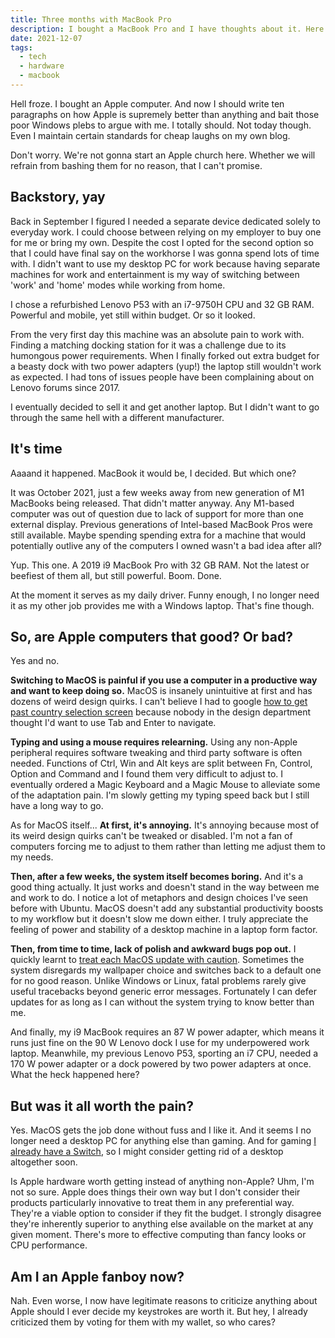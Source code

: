 ```yaml
---
title: Three months with MacBook Pro
description: I bought a MacBook Pro and I have thoughts about it. Here they are.
date: 2021-12-07
tags:
  - tech
  - hardware
  - macbook
---
```


Hell froze. I bought an Apple computer. And now I should write ten paragraphs on how Apple is supremely better than anything and bait those poor Windows plebs to argue with me. I totally should. Not today though. Even I maintain certain standards for cheap laughs on my own blog.

Don't worry. We're not gonna start an Apple church here. Whether we will refrain from bashing them for no reason, that I can't promise.

## Backstory, yay

Back in September I figured I needed a separate device dedicated solely to everyday work. I could choose between relying on my employer to buy one for me or bring my own. Despite the cost I opted for the second option so that I could have final say on the workhorse I was gonna spend lots of time with. I didn't want to use my desktop PC for work because having separate machines for work and entertainment is my way of switching between 'work' and 'home' modes while working from home.

I chose a refurbished Lenovo P53 with an i7-9750H CPU and 32 GB RAM. Powerful and mobile, yet still within budget. Or so it looked.

From the very first day this machine was an absolute pain to work with. Finding a matching docking station for it was a challenge due to its humongous power requirements. When I finally forked out extra budget for a beasty dock with two power adapters (yup!) the laptop still wouldn't work as expected. I had tons of issues people have been complaining about on Lenovo forums since 2017.

I eventually decided to sell it and get another laptop. But I didn't want to go through the same hell with a different manufacturer.

## It's time

Aaaand it happened. MacBook it would be, I decided. But which one?

It was October 2021, just a few weeks away from new generation of M1 MacBooks being released. That didn't matter anyway. Any M1-based computer was out of question due to lack of support for more than one external display. Previous generations of Intel-based MacBook Pros were still available. Maybe spending spending extra for a machine that would potentially outlive any of the computers I owned wasn't a bad idea after all?

Yup. This one. A 2019 i9 MacBook Pro with 32 GB RAM. Not the latest or beefiest of them all, but still powerful. Boom. Done.

At the moment it serves as my daily driver. Funny enough, I no longer need it as my other job provides me with a Windows laptop. That's fine though.

## So, are Apple computers that good? Or bad?

Yes and no.

**Switching to MacOS is painful if you use a computer in a productive way and want to keep doing so.** MacOS is insanely unintuitive at first and has dozens of weird design quirks. I can't believe I had to google [how to get past country selection screen](https://www.youtube.com/watch?v=MrFjYQIpQWc) because nobody in the design department thought I'd want to use Tab and Enter to navigate.

**Typing and using a mouse requires relearning.** Using any non-Apple peripheral requires software tweaking and third party software is often needed. Functions of Ctrl, Win and Alt keys are split between Fn, Control, Option and Command and I found them very difficult to adjust to. I eventually ordered a Magic Keyboard and a Magic Mouse to alleviate some of the adaptation pain. I'm slowly getting my typing speed back but I still have a long way to go.

As for MacOS itself... **At first, it's annoying.** It's annoying because most of its weird design quirks can't be tweaked or disabled. I'm not a fan of computers forcing me to adjust to them rather than letting me adjust them to my needs.

**Then, after a few weeks, the system itself becomes boring.** And it's a good thing actually. It just works and doesn't stand in the way between me and work to do. I notice a lot of metaphors and design choices I've seen before with Ubuntu. MacOS doesn't add any substantial productivity boosts to my workflow but it doesn't slow me down either. I truly appreciate the feeling of power and stability of a desktop machine in a laptop form factor.

**Then, from time to time, lack of polish and awkward bugs pop out.** I quickly learnt to [treat each MacOS update with caution](https://www.macrumors.com/2021/11/01/macos-monterey-bricking-older-macs/). Sometimes the system disregards my wallpaper choice and switches back to a default one for no good reason. Unlike Windows or Linux, fatal problems rarely give useful tracebacks beyond generic error messages. Fortunately I can defer updates for as long as I can without the system trying to know better than me.

And finally, my i9 MacBook requires an 87 W power adapter, which means it runs just fine on the 90 W Lenovo dock I use for my underpowered work laptop. Meanwhile, my previous Lenovo P53, sporting an i7 CPU, needed a 170 W power adapter or a dock powered by two power adapters at once. What the heck happened here?

## But was it all worth the pain?

Yes. MacOS gets the job done without fuss and I like it. And it seems I no longer need a desktop PC for anything else than gaming. And for gaming [I already have a Switch](/nintendo-switch-dishonest-review/), so I might consider getting rid of a desktop altogether soon.

Is Apple hardware worth getting instead of anything non-Apple? Uhm, I'm not so sure. Apple does things their own way but I don't consider their products particularly innovative to treat them in any preferential way. They're a viable option to consider if they fit the budget. I strongly disagree they're inherently superior to anything else available on the market at any given moment. There's more to effective computing than fancy looks or CPU performance.

## Am I an Apple fanboy now?

Nah. Even worse, I now have legitimate reasons to criticize anything about Apple should I ever decide my keystrokes are worth it. But hey, I already criticized them by voting for them with my wallet, so who cares?

